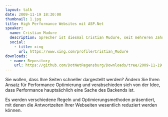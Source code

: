 ```yaml
---
layout: talk
date: 2009-11-19 18:30:00
thumbnail: 1.jpg
title: High Performance Websites mit ASP.Net
speaker:
  name: Cristian Mudure
  description: Sprecher ist diesmal Cristian Mudure, seit mehreren Jahren als freier Technologieberater für hochskalierbare und sicherheitsintensive Web Anwendungen tätig.
  social:
    - title: xing
      url: https://www.xing.com/profile/Cristian_Mudure
downloads:
  - name: Repository
    url: https://github.com/DotNetRegensburg/Downloads/tree/2009-11-19
---
```

Sie wollen, dass Ihre Seiten schneller dargestellt werden? Ändern Sie Ihren Ansatz für Performance Optimierung und verabschieden sich von der Idee, dass Performance hauptsächlich eine Sache des Backends ist. 
                        
Es werden verschiedene Regeln und Optimierungsmethoden präsentiert, mit denen die Antwortzeiten Ihrer Webseiten wesentlich reduziert werden können.